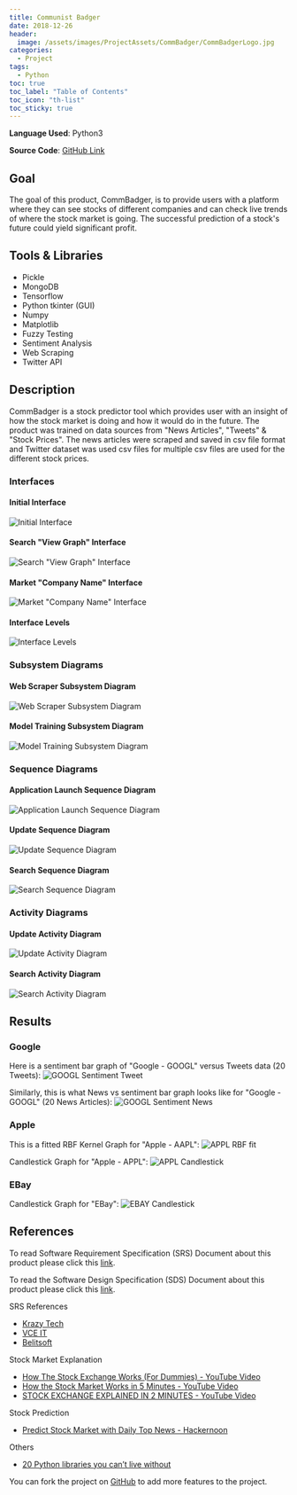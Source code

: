 ```yaml
---
title: Communist Badger
date: 2018-12-26
header:
  image: /assets/images/ProjectAssets/CommBadger/CommBadgerLogo.jpg
categories:
  - Project
tags:
  - Python
toc: true
toc_label: "Table of Contents"
toc_icon: "th-list"
toc_sticky: true
---
```


**Language Used**: Python3

**Source Code**: [GitHub Link](https://github.com/ShahzaibWaseem/CommBadger)

## Goal
The goal of this product, CommBadger, is to provide users with a platform where they can see stocks of different companies and can check live trends of where the stock market is going. The successful prediction of a stock's future could yield significant profit.

## Tools & Libraries
- Pickle
- MongoDB
- Tensorflow
- Python tkinter (GUI)
- Numpy
- Matplotlib
- Fuzzy Testing
- Sentiment Analysis
- Web Scraping
- Twitter API

## Description
CommBadger is a stock predictor tool which provides user with an insight of how the stock market is doing and how it would do in the future. The product was trained on data sources from "News Articles", "Tweets" & "Stock Prices". The news articles were scraped and saved in csv file format and Twitter dataset was used csv files for multiple csv files are used for the different stock prices.

### Interfaces
#### Initial Interface
![Initial Interface](/assets/images/ProjectAssets/CommBadger/InitialInterface.png)

#### Search "View Graph" Interface
![Search "View Graph" Interface](/assets/images/ProjectAssets/CommBadger/SearchViewGraphInterface.png)

#### Market "Company Name" Interface
![Market "Company Name" Interface](/assets/images/ProjectAssets/CommBadger/MarketCompanyNameInterface.png)

#### Interface Levels
![Interface Levels](/assets/images/ProjectAssets/CommBadger/InterfaceLevels.png)

### Subsystem Diagrams
#### Web Scraper Subsystem Diagram
![Web Scraper Subsystem Diagram](/assets/images/ProjectAssets/CommBadger/WebscraperSubsystemDiagram.png)

#### Model Training Subsystem Diagram
![Model Training Subsystem Diagram](/assets/images/ProjectAssets/CommBadger/ModelTrainingSubsystemDiagram.png)

### Sequence Diagrams
#### Application Launch Sequence Diagram
![Application Launch Sequence Diagram](/assets/images/ProjectAssets/CommBadger/InitialSequenceDiagram.png)

#### Update Sequence Diagram
![Update Sequence Diagram](/assets/images/ProjectAssets/CommBadger/UpdateSequenceDiagram.png)

#### Search Sequence Diagram
![Search Sequence Diagram](/assets/images/ProjectAssets/CommBadger/SearchSequenceDiagram.png)

### Activity Diagrams
#### Update Activity Diagram
![Update Activity Diagram](/assets/images/ProjectAssets/CommBadger/UpdateActivityDiagram.png)

#### Search Activity Diagram
![Search Activity Diagram](/assets/images/ProjectAssets/CommBadger/SearchActivityDiagram.png)

## Results
### Google
Here is a sentiment bar graph of "Google - GOOGL" versus Tweets data (20 Tweets):
![GOOGL Sentiment Tweet](/assets/images/ProjectAssets/CommBadger/sentiment_results_tweets_Google.png)

Similarly, this is what News vs sentiment bar graph looks like for "Google - GOOGL" (20 News Articles):
![GOOGL Sentiment News](/assets/images/ProjectAssets/CommBadger/sentiment_results_news_Google.png)

### Apple
This is a fitted RBF Kernel Graph for "Apple - AAPL":
![APPL RBF fit](/assets/images/ProjectAssets/CommBadger/Apple_stock_rbf.png)

Candlestick Graph for "Apple - APPL":
![APPL Candlestick](/assets/images/ProjectAssets/CommBadger/candlestick_aapl.png)

### EBay
Candlestick Graph for "EBay":
![EBAY Candlestick](/assets/images/ProjectAssets/CommBadger/stock_prediction_EBAY.png)

## References
To read Software Requirement Specification (SRS) Document about this product please click this [link](https://github.com/ShahzaibWaseem/CommBadger/blob/master/Documentation/Project%20Deliverable%201.pdf).

To read the Software Design Specification (SDS) Document about this product please click this [link](https://github.com/ShahzaibWaseem/CommBadger/blob/master/Documentation/Project%20Deliverable%202-SDS.pdf).

SRS References
- [Krazy Tech](https://krazytech.com/projects/sample-software-requirements-specificationsrs-report-airline-database)
- [VCE IT](http://www.vceit.com/p/SRS-sample.htm)
- [Belitsoft](https://belitsoft.com/custom-application-development-services/software-requirements-specification-document-example-international-standard)

Stock Market Explanation
- [How The Stock Exchange Works (For Dummies) - YouTube Video](https://www.youtube.com/watch?v=F3QpgXBtDeo)
- [How the Stock Market Works in 5 Minutes - YouTube Video](https://www.youtube.com/watch?v=_-dD416-cqw)
- [STOCK EXCHANGE EXPLAINED IN 2 MINUTES - YouTube Video](https://www.youtube.com/watch?v=l3t406oTmss)

Stock Prediction
- [Predict Stock Market with Daily Top News - Hackernoon](https://hackernoon.com/predict-stock-market-with-daily-top-news-8c8db25bef8d)

Others
- [20 Python libraries you can’t live without](https://yasoob.me/2013/07/30/20-python-libraries-you-cant-live-without/)

You can fork the project on [GitHub](https://github.com/ShahzaibWaseem/CommBadger) to add more features to the project.